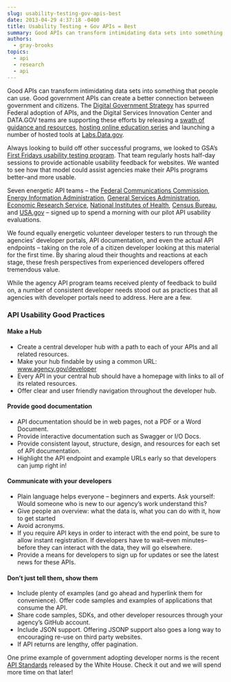 ```yaml
---
slug: usability-testing-gov-apis-best
date: 2013-04-29 4:37:18 -0400
title: Usability Testing + Gov APIs = Best
summary: Good APIs can transform intimidating data sets into something that people can use. Good government APIs can create a better connection between government and citizens. The Digital Government Strategy has spurred Federal adoption of APIs, and the Digital Services Innovation Center and DATA.GOV teams are supporting these efforts by releasing a swath of guidance and
authors:
  - gray-brooks
topics:
  - api
  - research
  - api
---
```


Good APIs can transform intimidating data sets into something that people can use. Good government APIs can create a better connection between government and citizens. The [Digital Government Strategy](http://www.whitehouse.gov/sites/default/files/omb/egov/digital-government/digital-government.html) has spurred Federal adoption of APIs, and the Digital Services Innovation Center and DATA.GOV teams are supporting these efforts by releasing a [swath of guidance and resources](http://www.howto.gov/mobile/apis-in-government "api resources"), [hosting online education series](http://www.howto.gov/training/on-demand#apis-and-data "api webinars") and launching a number of hosted tools at [Labs.Data.gov](http://labs.data.gov/ "labs.data.gov").

Always looking to build off other successful programs, we looked to GSA’s [First Fridays usability testing program](http://www.howto.gov/web-content/usability/first-fridays "first fridays program"). That team regularly hosts half-day sessions to provide actionable usability feedback for websites. We wanted to see how that model could assist agencies make their APIs programs better–and more usable.
  
Seven energetic API teams – the [Federal Communications Commission](http://www.broadbandmap.gov/developer "fcc apis"), [Energy Information Administration](http://www.eia.gov/developer/ "EIA developer page"), [General Services Administration](http://search.digitalgov.gov/developer/ "usasearch api"), [Economic Research Service](http://www.ers.usda.gov/developer.aspx "ERS developer hub"), [National Institutes of Health](http://pillbox.nlm.nih.gov/developer.html "NIH API"), [Census Bureau](http://www.census.gov/developers), and [USA.gov](http://www.usa.gov/About/developer-resources/developers.shtml "USA.gov developer hub") – signed up to spend a morning with our pilot API usability evaluations.

We found equally energetic volunteer developer testers to run through the agencies’ developer portals, API documentation, and even the actual API endpoints – taking on the role of a citizen developer looking at this material for the first time. By sharing aloud their thoughts and reactions at each stage, these fresh perspectives from experienced developers offered tremendous value.

While the agency API program teams received plenty of feedback to build on, a number of consistent developer needs stood out as practices that all agencies with developer portals need to address. Here are a few.

### API Usability Good Practices

#### Make a Hub

  * Create a central developer hub with a path to each of your APIs and all related resources.
  * Make your hub findable by using a common URL: www.agency.gov/developer
  * Every API in your central hub should have a homepage with links to all of its related resources.
  * Offer clear and user friendly navigation throughout the developer hub.

#### Provide good documentation

  * API documentation should be in web pages, not a PDF or a Word Document.
  * Provide interactive documentation such as Swagger or I/O Docs.
  * Provide consistent layout, structure, design, and resources for each set of API documentation.
  * Highlight the API endpoint and example URLs early so that developers can jump right in!

#### Communicate with your developers

  * Plain language helps everyone – beginners and experts. Ask yourself: Would someone who is new to our agency’s work understand this?
  * Give people an overview: what the data is, what you can do with it, how to get started
  * Avoid acronyms.
  * If you require API keys in order to interact with the end point, be sure to allow instant registration. If developers have to wait–even minutes–before they can interact with the data, they will go elsewhere.
  * Provide a means for developers to sign up for updates or see the latest news for these APIs.

#### Don’t just tell them, show them

  * Include plenty of examples (and go ahead and hyperlink them for convenience). Offer code samples and examples of applications that consume the API.
  * Share code samples, SDKs, and other developer resources through your agency’s GitHub account.
  * Include JSON support. Offering JSONP support also goes a long way to encouraging re-use on third party websites.
  * If API returns are lengthy, offer pagination.

One prime example of government adopting developer norms is the recent [API Standards](https://github.com/WhiteHouse/api-standards "white house api standards") released by the White House. Check it out and we will spend more time on that later!